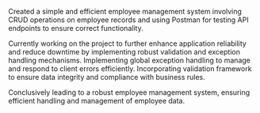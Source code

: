 Created a simple and efficient employee management system involving CRUD operations on employee records and using Postman for testing API endpoints to ensure correct functionality.

Currently working on the project to further enhance application reliability and reduce downtime by implementing robust validation and exception handling mechanisms. Implementing global exception handling to manage and respond to client errors efficiently. Incorporating validation framework to ensure data integrity and compliance with business rules.

Conclusively leading to a robust employee management system, ensuring efficient handling and management of employee data.


